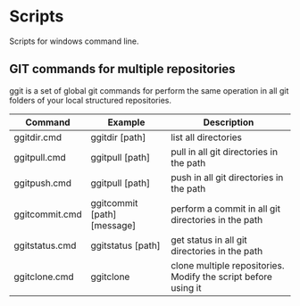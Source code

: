 # Scripts

Scripts for windows command line.

## GIT commands for multiple repositories

ggit is a set of global git commands for perform the same operation in all git folders of your local structured repositories.

|Command|Example|Description|
|----|---------------|-----------------------------|
|ggitdir.cmd| ggitdir [path]|list all directories|
|ggitpull.cmd| ggitpull [path]|pull in all git directories in the path|
|ggitpush.cmd| ggitpull [path]|push in all git directories in the path|
|ggitcommit.cmd| ggitcommit [path] [message]|perform a commit in all git directories in the path|
|ggitstatus.cmd| ggitstatus [path]|get status in all git directories in the path|
|ggitclone.cmd| ggitclone <preffix> <suffix>|clone multiple repositories. Modify the script before using it|
